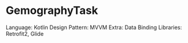 # GemographyTask

Language: Kotlin
Design Pattern: MVVM
Extra: Data Binding
Libraries: Retrofit2, Glide